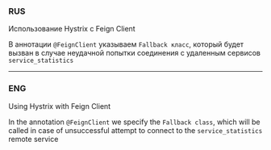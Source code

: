 ### RUS

Использование Hystrix с Feign Client

В аннотации `@FeignClient` указываем  `Fallback класс`, который будет вызван в случае неудачной попытки соединения с удаленным сервисов `service_statistics`

_____

### ENG

Using Hystrix with Feign Client

In the annotation `@FeignClient` we specify the `Fallback class`, which will be called in case of unsuccessful attempt to connect to the `service_statistics` remote service